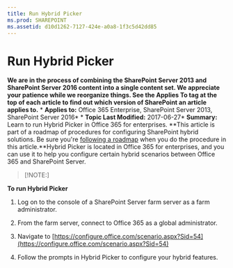 ```yaml
---
title: Run Hybrid Picker
ms.prod: SHAREPOINT
ms.assetid: d10d1262-7127-424e-a0a8-1f3c5d42dd85
---
```



# Run Hybrid Picker
 **We are in the process of combining the SharePoint Server 2013 and SharePoint Server 2016 content into a single content set. We appreciate your patience while we reorganize things. See the Applies To tag at the top of each article to find out which version of SharePoint an article applies to.** * **Applies to:** Office 365 Enterprise, SharePoint Server 2013, SharePoint Server 2016*  * **Topic Last Modified:** 2017-06-27* **Summary:** Learn to run Hybrid Picker in Office 365 for enterprises. **This article is part of a roadmap of procedures for configuring SharePoint hybrid solutions. Be sure you're  [following a roadmap](html/sharepoint-server-2016-hybrid-configuration-roadmaps.md) when you do the procedure in this article.**Hybrid Picker is located in Office 365 for enterprises, and you can use it to help you configure certain hybrid scenarios between Office 365 and SharePoint Server.
> [!NOTE:]

  
    
    

 **To run Hybrid Picker**
1. Log on to the console of a SharePoint Server farm server as a farm administrator.
    
  
2. From the farm server, connect to Office 365 as a global administrator.
    
  
3. Navigate to  [https://configure.office.com/scenario.aspx?Sid=54](https://configure.office.com/scenario.aspx?Sid=54)
    
  
4. Follow the prompts in Hybrid Picker to configure your hybrid features.
    
  

